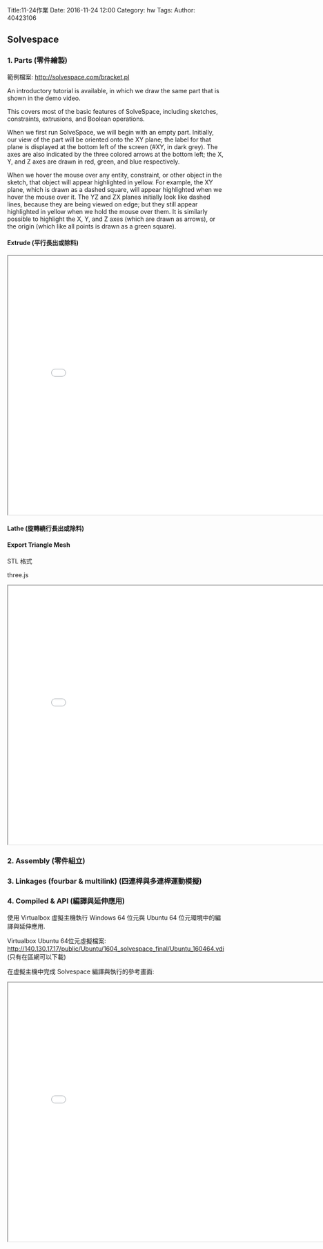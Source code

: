 Title:11-24作業
Date: 2016-11-24 12:00
Category: hw
Tags: 
Author: 40423106



<!-- PELICAN_END_SUMMARY -->
 
## Solvespace

### 1. Parts (零件繪製)

範例檔案: <a href="http://solvespace.com/bracket.pl">http://solvespace.com/bracket.pl</a>

An introductory tutorial is available, in which we draw the same part that is shown in the demo video. 

This covers most of the basic features of SolveSpace, including sketches, constraints, extrusions, and Boolean operations.

When we first run SolveSpace, we will begin with an empty part. Initially, our view of the part will be oriented onto the XY plane; the label for that plane is displayed at the bottom left of the screen (#XY, in dark grey). The axes are also indicated by the three colored arrows at the bottom left; the X, Y, and Z axes are drawn in red, green, and blue respectively.

When we hover the mouse over any entity, constraint, or other object in the sketch, that object will appear highlighted in yellow. For example, the XY plane, which is drawn as a dashed square, will appear highlighted when we hover the mouse over it. The YZ and ZX planes initially look like dashed lines, because they are being viewed on edge; but they still appear highlighted in yellow when we hold the mouse over them. It is similarly possible to highlight the X, Y, and Z axes (which are drawn as arrows), or the origin (which like all points is drawn as a green square).

#### Extrude (平行長出或除料)

<iframe src="./../w7/1124-1.html" width="800" height="600"></iframe>

#### Lathe (旋轉繞行長出或除料)

#### Export Triangle Mesh

STL 格式

three.js

<iframe src="./../w7/1124-6.html" width="800" height="600"></iframe>

### 2. Assembly (零件組立)

### 3. Linkages (fourbar & multilink) (四連桿與多連桿運動模擬)

### 4. Compiled & API (編譯與延伸應用)

使用 Virtualbox 虛擬主機執行 Windows 64 位元與 Ubuntu 64 位元環境中的編譯與延伸應用.

Virtualbox Ubuntu 64位元虛擬檔案: http://140.130.17.17/public/Ubuntu/1604_solvespace_final/Ubuntu_160464.vdi (只有在區網可以下載)

在虛擬主機中完成 Solvespace 編譯與執行的參考畫面:
<iframe src="./../w7/1124-3.png" width="800" height="600"></iframe>
